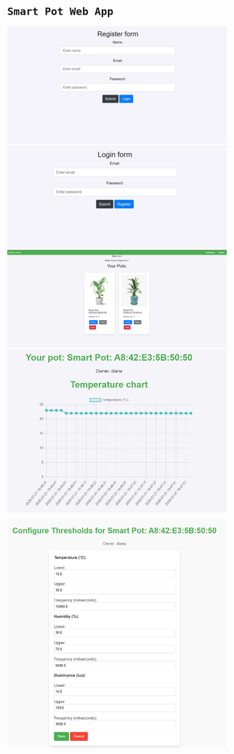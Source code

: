   # `Smart Pot Web App`



  ![](preview/register.JPG)
   ![](preview/login.JPG)
![](preview/dashboard.png)
![](preview/data.png)
  
  ![](preview/threshold.png)
